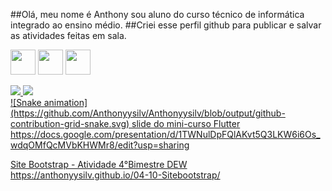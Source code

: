##Olá, meu nome é Anthony sou aluno do curso técnico de informática integrado ao ensino médio.
##Criei esse perfil github para publicar e salvar as atividades feitas em sala.

<img src="https://play-lh.googleusercontent.com/85WnuKkqDY4gf6tndeL4_Ng5vgRk7PTfmpI4vHMIosyq6XQ7ZGDXNtYG2s0b09kJMw" width="40" height="40"/> <img src="https://play-lh.googleusercontent.com/RTAZb9E639F4JBcuBRTPEk9_92I-kaKgBMw4LFxTGhdCQeqWukXh74rTngbQpBVGxqo" width="40" height="40"/> <img src="https://static.javatpoint.com/bootstrappages/images/bootstrap-tutorial.png" width="40" height="40"/>
<div>
<a href="https://github.com/Anthonyysilv">
<img height="180em" src="https://github-readme-stats.vercel.app/api/top-langs/?username=Anthonyysilv&layout=compact&langs_count=7&theme=dracula"/>
<img height="180em" src="https://github-readme-stats.vercel.app/api?username=Anthonyysilv&show_icons=true&theme=dracula&include_all_commits=true&count_private=true"/>
</div>
![Snake animation](https://github.com/Anthonyysilv/Anthonyysilv/blob/output/github-contribution-grid-snake.svg)
slide do mini-curso Flutter
https://docs.google.com/presentation/d/1TWNulDpFQlAKvt5Q3LKW6i6Os_wdqOMfQcMVbKHWMr8/edit?usp=sharing

Site Bootstrap - Atividade 4°Bimestre DEW
https://anthonyysilv.github.io/04-10-Sitebootstrap/
